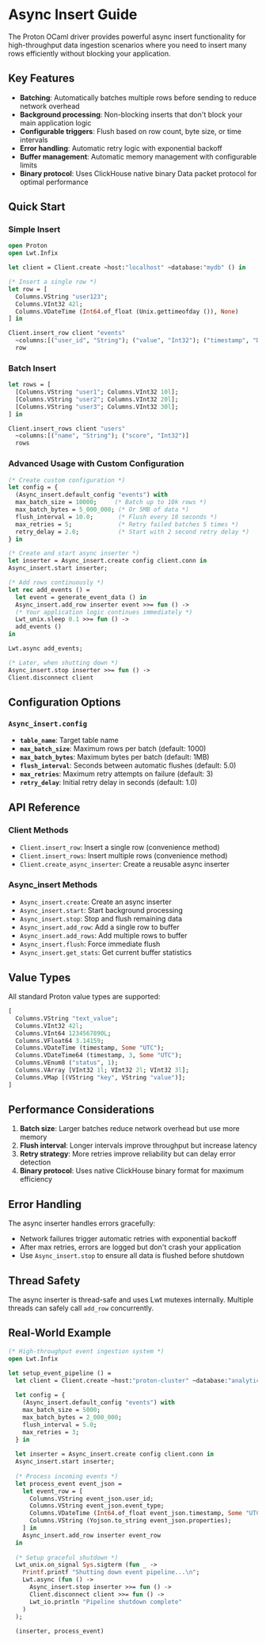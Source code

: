 # Async Insert Guide

The Proton OCaml driver provides powerful async insert functionality for high-throughput data ingestion scenarios where you need to insert many rows efficiently without blocking your application.

## Key Features

- **Batching**: Automatically batches multiple rows before sending to reduce network overhead
- **Background processing**: Non-blocking inserts that don't block your main application logic
- **Configurable triggers**: Flush based on row count, byte size, or time intervals
- **Error handling**: Automatic retry logic with exponential backoff
- **Buffer management**: Automatic memory management with configurable limits
- **Binary protocol**: Uses ClickHouse native binary Data packet protocol for optimal performance

## Quick Start

### Simple Insert

```ocaml
open Proton
open Lwt.Infix

let client = Client.create ~host:"localhost" ~database:"mydb" () in

(* Insert a single row *)
let row = [
  Columns.VString "user123";
  Columns.VInt32 42l;
  Columns.VDateTime (Int64.of_float (Unix.gettimeofday ()), None)
] in

Client.insert_row client "events" 
  ~columns:[("user_id", "String"); ("value", "Int32"); ("timestamp", "DateTime")]
  row
```

### Batch Insert

```ocaml
let rows = [
  [Columns.VString "user1"; Columns.VInt32 10l];
  [Columns.VString "user2"; Columns.VInt32 20l];
  [Columns.VString "user3"; Columns.VInt32 30l];
] in

Client.insert_rows client "users"
  ~columns:[("name", "String"); ("score", "Int32")]
  rows
```

### Advanced Usage with Custom Configuration

```ocaml
(* Create custom configuration *)
let config = { 
  (Async_insert.default_config "events") with
  max_batch_size = 10000;     (* Batch up to 10k rows *)
  max_batch_bytes = 5_000_000; (* Or 5MB of data *)
  flush_interval = 10.0;       (* Flush every 10 seconds *)
  max_retries = 5;             (* Retry failed batches 5 times *)
  retry_delay = 2.0;           (* Start with 2 second retry delay *)
} in

(* Create and start async inserter *)
let inserter = Async_insert.create config client.conn in
Async_insert.start inserter;

(* Add rows continuously *)
let rec add_events () =
  let event = generate_event_data () in
  Async_insert.add_row inserter event >>= fun () ->
  (* Your application logic continues immediately *)
  Lwt_unix.sleep 0.1 >>= fun () ->
  add_events ()
in

Lwt.async add_events;

(* Later, when shutting down *)
Async_insert.stop inserter >>= fun () ->
Client.disconnect client
```

## Configuration Options

### `Async_insert.config`

- **`table_name`**: Target table name
- **`max_batch_size`**: Maximum rows per batch (default: 1000)
- **`max_batch_bytes`**: Maximum bytes per batch (default: 1MB)
- **`flush_interval`**: Seconds between automatic flushes (default: 5.0)
- **`max_retries`**: Maximum retry attempts on failure (default: 3)
- **`retry_delay`**: Initial retry delay in seconds (default: 1.0)

## API Reference

### Client Methods

- `Client.insert_row`: Insert a single row (convenience method)
- `Client.insert_rows`: Insert multiple rows (convenience method)
- `Client.create_async_inserter`: Create a reusable async inserter

### Async_insert Methods

- `Async_insert.create`: Create an async inserter
- `Async_insert.start`: Start background processing
- `Async_insert.stop`: Stop and flush remaining data
- `Async_insert.add_row`: Add a single row to buffer
- `Async_insert.add_rows`: Add multiple rows to buffer
- `Async_insert.flush`: Force immediate flush
- `Async_insert.get_stats`: Get current buffer statistics

## Value Types

All standard Proton value types are supported:

```ocaml
[
  Columns.VString "text_value";
  Columns.VInt32 42l;
  Columns.VInt64 1234567890L;
  Columns.VFloat64 3.14159;
  Columns.VDateTime (timestamp, Some "UTC");
  Columns.VDateTime64 (timestamp, 3, Some "UTC");
  Columns.VEnum8 ("status", 1);
  Columns.VArray [VInt32 1l; VInt32 2l; VInt32 3l];
  Columns.VMap [(VString "key", VString "value")];
]
```

## Performance Considerations

1. **Batch size**: Larger batches reduce network overhead but use more memory
2. **Flush interval**: Longer intervals improve throughput but increase latency
3. **Retry strategy**: More retries improve reliability but can delay error detection
4. **Binary protocol**: Uses native ClickHouse binary format for maximum efficiency

## Error Handling

The async inserter handles errors gracefully:
- Network failures trigger automatic retries with exponential backoff
- After max retries, errors are logged but don't crash your application
- Use `Async_insert.stop` to ensure all data is flushed before shutdown

## Thread Safety

The async inserter is thread-safe and uses Lwt mutexes internally. Multiple threads can safely call `add_row` concurrently.

## Real-World Example

```ocaml
(* High-throughput event ingestion system *)
open Lwt.Infix

let setup_event_pipeline () =
  let client = Client.create ~host:"proton-cluster" ~database:"analytics" () in
  
  let config = { 
    (Async_insert.default_config "events") with
    max_batch_size = 5000;
    max_batch_bytes = 2_000_000;
    flush_interval = 5.0;
    max_retries = 3;
  } in
  
  let inserter = Async_insert.create config client.conn in
  Async_insert.start inserter;
  
  (* Process incoming events *)
  let process_event event_json =
    let event_row = [
      Columns.VString event_json.user_id;
      Columns.VString event_json.event_type;
      Columns.VDateTime (Int64.of_float event_json.timestamp, Some "UTC");
      Columns.VString (Yojson.to_string event_json.properties);
    ] in
    Async_insert.add_row inserter event_row
  in
  
  (* Setup graceful shutdown *)
  Lwt_unix.on_signal Sys.sigterm (fun _ ->
    Printf.printf "Shutting down event pipeline...\n";
    Lwt.async (fun () ->
      Async_insert.stop inserter >>= fun () ->
      Client.disconnect client >>= fun () ->
      Lwt_io.println "Pipeline shutdown complete"
    )
  );
  
  (inserter, process_event)
```